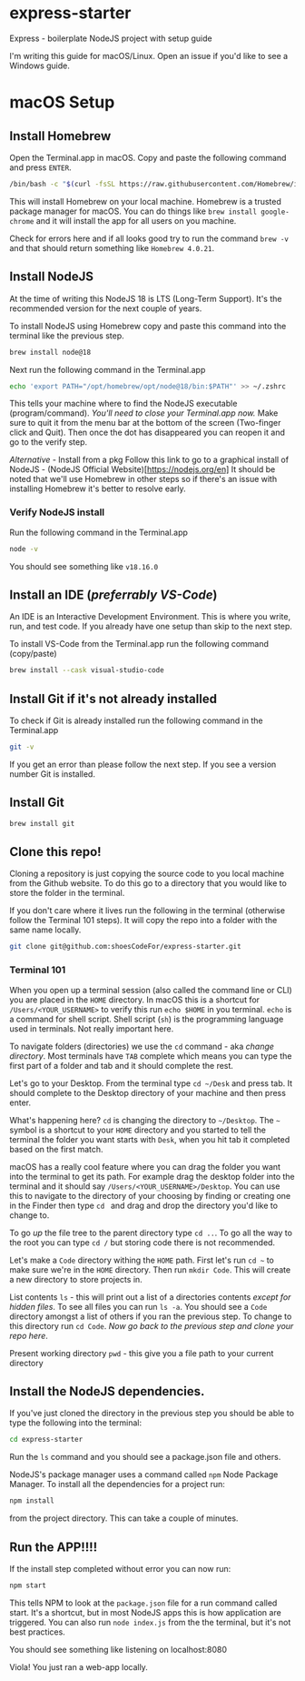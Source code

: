 # express-starter
Express - boilerplate NodeJS project with setup guide

I'm writing this guide for macOS/Linux.  Open an issue if you'd like to see a Windows guide.

# macOS Setup

## Install Homebrew
Open the Terminal.app in macOS.  Copy and paste the following command and press `ENTER`.
```bash
/bin/bash -c "$(curl -fsSL https://raw.githubusercontent.com/Homebrew/install/HEAD/install.sh)"
```
This will install Homebrew on your local machine.  Homebrew is a trusted package manager for macOS.  You can do things like `brew install google-chrome` and it will install the app for all users on you machine.

Check for errors here and if all looks good try to run the command `brew -v` and that should return something like `Homebrew 4.0.21`.

## Install NodeJS
At the time of writing this NodeJS 18 is LTS (Long-Term Support).  It's the recommended version for the next couple of years.

To install NodeJS using Homebrew copy and paste this command into the terminal like the previous step.
```bash
brew install node@18
```

Next run the following command in the Terminal.app
```bash
echo 'export PATH="/opt/homebrew/opt/node@18/bin:$PATH"' >> ~/.zshrc
```
This tells your machine where to find the NodeJS executable (program/command).  *You'll need to close your Terminal.app now.*  Make sure to quit it from the menu bar at the bottom of the screen (Two-finger click and Quit).  Then once the dot has disappeared you can reopen it and go to the verify step.

_Alternative_ - Install from a pkg
Follow this link to go to a graphical install of NodeJS - (NodeJS Official Website)[https://nodejs.org/en]
It should be noted that we'll use Homebrew in other steps so if there's an issue with installing Homebrew it's better to resolve early. 

### Verify NodeJS install
Run the following command in the Terminal.app
``` bash
node -v
```
You should see something like `v18.16.0`


## Install an IDE (_preferrably VS-Code_)
An IDE is an Interactive Development Environment.  This is where you write, run, and test code.  If you already have one setup than skip to the next step.  

To install VS-Code from the Terminal.app run the following command (copy/paste)
```bash
brew install --cask visual-studio-code
```

## Install Git if it's not already installed
To check if Git is already installed run the following command in the Terminal.app
```bash
git -v
```

If you get an error than please follow the next step.  If you see a version number Git is installed.

## Install Git
```bash
brew install git
```

## Clone this repo!
Cloning a repository is just copying the source code to you local machine from the Github website.  To do this go to a directory that you would like to store the folder in the terminal.

If you don't care where it lives run the following in the terminal (otherwise follow the Terminal 101 steps).  It will copy the repo into a folder with the same name locally.
```bash
git clone git@github.com:shoesCodeFor/express-starter.git
```

### Terminal 101
When you open up a terminal session (also called the command line or CLI) you are placed in the `HOME` directory.  In macOS this is a shortcut for `/Users/<YOUR_USERNAME>` to verify this run `echo $HOME` in you terminal.  `echo` is a command for shell script.  Shell script (`sh`) is the programming language used in terminals.  Not really important here.

To navigate folders (directories) we use the `cd` command - aka _change directory_.  Most terminals have `TAB` complete which means you can type the first part of a folder and tab and it should complete the rest.

Let's go to your Desktop.  From the terminal type `cd ~/Desk` and press tab.  It should complete to the Desktop directory of your machine and then press enter.

What's happening here?  `cd` is changing the directory to `~/Desktop`.  The `~` symbol is a shortcut to your `HOME` directory and you started to tell the terminal the folder you want starts with `Desk`, when you hit tab it completed based on the first match.  

macOS has a really cool feature where you can drag the folder you want into the terminal to get its path.  For example drag the desktop folder into the terminal and it should say `/Users/<YOUR_USERNAME>/Desktop`.  You can use this to navigate to the directory of your choosing by finding or creating one in the Finder then type `cd ` and drag and drop the directory you'd like to change to.

To go _up_ the file tree to the parent directory type `cd ..`.  To go all the way to the root you can type `cd /` but storing code there is not recommended.

Let's make a `Code` directory withing the `HOME` path.  First let's run `cd ~` to make sure we're in the `HOME` directory.  Then run `mkdir Code`.  This will create a new directory to store projects in.  

List contents `ls` - this will print out a list of a directories contents _except for hidden files_. To see all files you can run `ls -a`.  You should see a `Code` directory amongst a list of others if you ran the previous step.  To change to this directory run `cd Code`. _Now go back to the previous step and clone your repo here_.

Present working directory `pwd` - this give you a file path to your current directory

## Install the NodeJS dependencies.
If you've just cloned the directory in the previous step you should be able to type the following into the terminal:
```bash
cd express-starter
```

Run the `ls` command and you should see a package.json file and others.  

NodeJS's package manager uses a command called `npm` Node Package Manager.  To install all the dependencies for a project run:
```bash
npm install
```
from the project directory.  This can take a couple of minutes.  

## Run the APP!!!!
If the install step completed without error you can now run:
```bash
npm start
```

This tells NPM to look at the `package.json` file for a run command called start.  It's a shortcut, but in most NodeJS apps this is how application are triggered.  You can also run `node index.js` from the the terminal, but it's not best practices.  

You should see something like listening on localhost:8080

Viola!  You just ran a web-app locally.





